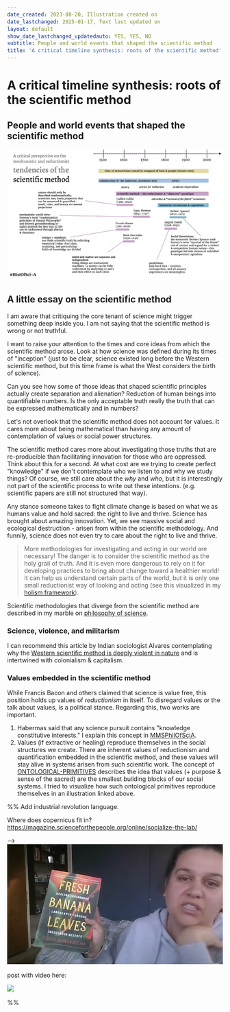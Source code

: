 ```yaml
---
date_created: 2023-08-20, Illustration created on
date_lastchanged: 2025-01-17, Text last updated on
layout: default
show_date_lastchanged_updatedauto: YES, YES, NO
subtitle: People and world events that shaped the scientific method
title: 'A critical timeline synthesis: roots of the scientific method'
---
```

# A critical timeline synthesis: roots of the scientific method
## People and world events that shaped the scientific method

![](media/cleanshot_2024-07-12-at-12-13-08@2x.png)

## A little essay on the scientific method
I am aware that critiquing the core tenant of science might trigger something deep inside you. I am not saying that the scientific method is wrong or not truthful.

I want to raise your attention to the times and core ideas from which the scientific method arose. Look at how science was defined during its times of "inception" (just to be clear, science existed long before the Western scientific method, but this time frame is what the West considers the birth of science). 

Can you see how some of those ideas that shaped scientific principles actually create separation and alienation? Reduction of human beings into quantifiable numbers. Is the only acceptable truth really the truth that can be expressed mathematically and in numbers?

Let's not overlook that the scientific method does not account for values. It cares more about being mathematical than having any amount of contemplation of values or social power structures.

The scientific method cares more about investigating those truths that are re-producible than facilitating innovation for those who are oppressed. Think about this for a second. At what cost are we trying to create perfect "knowledge" if we don't contemplate who we listen to and why we study things? Of course, we still care about the *why* and *who*, but it is interestingly not part of the scientific process to write out these intentions. (e.g. scientific papers are still not structured that way). 

Any stance someone takes to fight climate change is based on what we as humans value and hold sacred: the right to live and thrive. Science has brought about amazing innovation. Yet, we see massive social and ecological destruction - arisen from within the scientific methodology. And funnily, science does not even try to care about the right to live and thrive.

> More methodologies for investigating and acting in our world are necessary! The danger is to consider the scientific method as the holy grail of truth. And it is even more dangerous to rely on it for developing practices to bring about change toward a healthier world! It can help us understand certain parts of the world, but it is only one small reductionist way of looking and acting (see this visualized in my [holism framework](SCIENCE-OF-HOLISM-FRAMEWORK.md)). 

Scientific methodologies that diverge from the scientific method are described in my marble on [philosophy of science](MMSPhilOfSciA.md).

### Science, violence, and militarism 
I can recommend this article by Indian sociologist Alvares contemplating why the [Western scientific method is deeply violent in nature](https://archive.unu.edu/unupress/unupbooks/uu05se/uu05se07.htm) and is intertwined with colonialism & capitalism.

### Values embedded in the scientific method
While Francis Bacon and others claimed that science is value free, this position holds up values of *reductionism* in itself. To disregard values or the talk about values, is a political stance. Regarding this, two works are important.

1. Habermas said that any science pursuit contains "knowledge constitutive interests." I explain this concept in [MMSPhilOfSciA](MMSPhilOfSciA.md).
2. Values (if extractive or healing) reproduce themselves in the social structures we create. There are inherent values of reductionism and quantification embedded in the scientific method, and these values will stay alive in systems arisen from such scientific work. The concept of [ONTOLOGICAL-PRIMITIVES](ONTOLOGICAL-PRIMITIVES.md) describes the idea that values (+ purpose & sense of the sacred) are the smallest building blocks of our social systems. I tried to visualize how such ontological primitives reproduce themselves in an illustration linked above. 


%%
Add industrial revolution language.

Where does copernicus fit in? https://magazine.scienceforthepeople.org/online/socialize-the-lab/

--> ![](media/cleanshot_2024-09-19-at-15-43-58@2x.png)


post with video here:

![](media/IMG_5308.png)


%%
